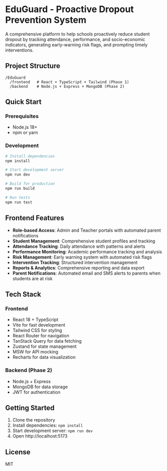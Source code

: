 # EduGuard - Proactive Dropout Prevention System

A comprehensive platform to help schools proactively reduce student dropout by tracking attendance, performance, and socio-economic indicators, generating early-warning risk flags, and prompting timely interventions.

## Project Structure

```
/EduGuard
  /frontend   # React + TypeScript + Tailwind (Phase 1)
  /backend    # Node.js + Express + MongoDB (Phase 2)
```

## Quick Start

### Prerequisites
- Node.js 18+
- npm or yarn

### Development

```bash
# Install dependencies
npm install

# Start development server
npm run dev

# Build for production
npm run build

# Run tests
npm run test
```

## Frontend Features

- **Role-based Access**: Admin and Teacher portals with automated parent notifications
- **Student Management**: Comprehensive student profiles and tracking
- **Attendance Tracking**: Daily attendance with patterns and alerts
- **Performance Monitoring**: Academic performance tracking and analysis
- **Risk Management**: Early warning system with automated risk flags
- **Intervention Tracking**: Structured intervention management
- **Reports & Analytics**: Comprehensive reporting and data export
- **Parent Notifications**: Automated email and SMS alerts to parents when students are at risk

## Tech Stack

### Frontend
- React 18 + TypeScript
- Vite for fast development
- Tailwind CSS for styling
- React Router for navigation
- TanStack Query for data fetching
- Zustand for state management
- MSW for API mocking
- Recharts for data visualization

### Backend (Phase 2)
- Node.js + Express
- MongoDB for data storage
- JWT for authentication

## Getting Started

1. Clone the repository
2. Install dependencies: `npm install`
3. Start development server: `npm run dev`
4. Open http://localhost:5173

## License

MIT
